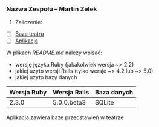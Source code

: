 ### Nazwa Zespołu – Martin Zelek

1. Zaliczenie:
 - [ ] [Baza teatru]()
 - [ ] [Aplikacja](https://teatr2-martin123154.c9users.io)

W plikach _README.md_ należy wpisać:

* wersję języka Ruby (jakakolwiek wersja ~> 2.2)
* jakiej użyto wersji Rails (tylko wersje ~> 4.2 lub ~> 5.0)
* jakiej użyto bazy danych

|Wersja Ruby|Wersja Rails|Baza danych|
|---|---|---|
|2.3.0|5.0.0.beta3|SQLite|

Aplikacja zawiera baze przedstawień w teatrze
